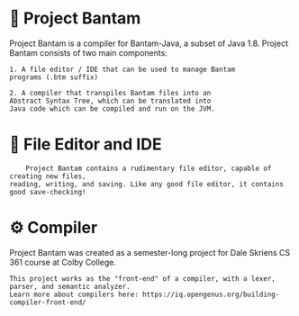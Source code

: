 # 🐓 Project Bantam 

Project Bantam is a compiler for Bantam-Java, a subset of Java 1.8. Project Bantam consists of two main components:
      
    1. A file editor / IDE that can be used to manage Bantam
    programs (.btm suffix)

    2. A compiler that transpiles Bantam files into an
    Abstract Syntax Tree, which can be translated into
    Java code which can be compiled and run on the JVM.
    
# 📝 File Editor and IDE

        Project Bantam contains a rudimentary file editor, capable of creating new files,
    reading, writing, and saving. Like any good file editor, it contains good save-checking!




# ⚙️ Compiler 

Project Bantam was created as a semester-long project for Dale Skriens CS 361
course at Colby College.

    This project works as the "front-end" of a compiler, with a lexer, parser, and semantic analyzer. 
    Learn more about compilers here: https://iq.opengenus.org/building-compiler-front-end/



